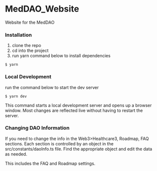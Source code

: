 # MedDAO_Website

Website for the MedDAO

### Installation

1) clone the repo
2) cd into the project
3) run yarn command below to install dependencies 

```
$ yarn
```

### Local Development
run the command below to start the dev server

```
$ yarn dev
```

This command starts a local development server and opens up a browser window. Most changes are reflected live without having to restart the server.


### Changing DAO Information

If you need to change the info in the Web3>Healthcare3, Roadmap, FAQ sections. Each section is controlled by an object in the src/constants/daoInfo.ts file. Find the appropriate object and edit the data as needed.

This includes the FAQ and Roadmap settings. 
